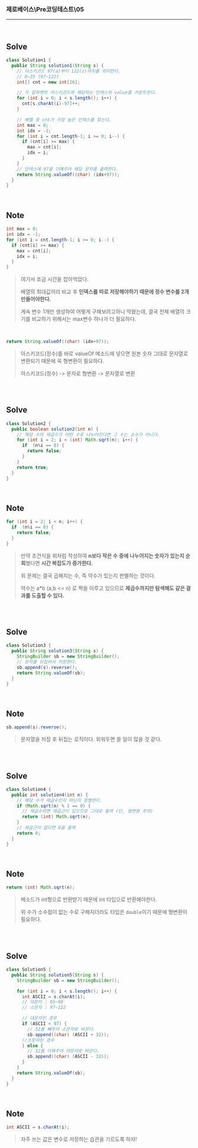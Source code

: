 ### 제로베이스\Pre코딩테스트\05

---

<br/>

## Solve

```java
class Solution1 {
  public String solution1(String s) {
    // 아스키코드 97(a)부터 122(z)까지를 의미한다.
    // 0~25 (97~122)
    int[] cnt = new int[26];

    // 각 알파벳의 아스키코드에 해당하는 인덱스의 value를 카운트한다.
    for (int i = 0; i < s.length(); i++) {
      cnt[s.charAt(i)-97]++;
    }

    // 배열 중 cnt가 가장 높은 인덱스를 찾는다.
    int max = 0;
    int idx = -1;
    for (int i = cnt.length-1; i >= 0; i--) {
      if (cnt[i] >= max) {
        max = cnt[i];
        idx = i;
      }
    }
    // 인덱스에 97을 더해주어 해당 문자를 출력한다.
    return String.valueOf((char) (idx+97));
  }
}
```

<br/>

## Note

```java
int max = 0;
int idx = -1;
for (int i = cnt.length-1; i >= 0; i--) {
  if (cnt[i] >= max) {
    max = cnt[i];
    idx = i;
  }
}
```

> 여기서 조금 시간을 잡아먹었다.
>
> 배열의 최대값끼리 비교 후 **인덱스를 따로 저장해야하기 때문에 정수 변수를 2개 만들어야한다.**
>
> 계속 변수 1개만 생성하여 어떻게 구해보려고하니 막혔는데, 결국 전체 배열의 크기를 비교하기 위해서는 max변수 하나가 더 필요하다.

<br/>

```java
return String.valueOf((char) (idx+97));
```

> 아스키코드(정수)를 바로 valueOf 메소드에 넣으면 원본 숫자 그대로 문자열로 변환되기 때문에 꼭 형변환이 필요하다.
>
> 아스키코드(정수) -> 문자로 형변환 -> 문자열로 변환

<br/><br/>

## Solve

```java
class Solution2 {
  public boolean solution2(int n) {
    // 해당 수의 제곱수가 어떤 수로 나누어진다면 그 수는 소수가 아니다.
    for (int i = 2; i < (int) Math.sqrt(n); i++) {
      if  (n%i == 0) {
        return false;
      }
    }
    return true;
  }
}
```

<br/>

## Note

```java
for (int i = 2; i < n; i++) {
  if  (n%i == 0) {
    return false;
  }
}
```

> 만약 조건식을 위처럼 작성하여 **n보다 작은 수 중에 나누어지는 숫자가 있는지 순회**했다면 **시간 복잡도가 증가한다.**
>
> 위 문제는 결국 곱해지는 수, 즉 약수가 있는지 판별하는 것이다.
>
> 약수는 a\*b (a,b <= n) 로 짝을 이루고 있으므로 **제곱수까지만 탐색해도 같은 결과를 도출할 수 있다.**

<br/><br/>

## Solve

```java
class Solution3 {
  public String solution3(String s) {
    StringBuilder sb = new StringBuilder();
    // 문자를 뒤집어서 저장한다.
    sb.append(s).reverse();
    return String.valueOf(sb);
  }
}
```

<br/>

## Note

```java
sb.append(s).reverse();
```

> 문자열을 저장 후 뒤집는 로직이다. 외워두면 쓸 일이 많을 것 같다.

<br/><br/>

## Solve

```java
class Solution4 {
  public int solution4(int n) {
    // 해당 수가 제곱수인지 아닌지 판별한다.
    if (Math.sqrt(n) % 1 == 0) {
      // 제곱수라면 제곱근이 있으므로 그대로 출력 (단, 형변환 주의)
      return (int) Math.sqrt(n);
    }
    // 제곱근이 없다면 0을 출력
    return 0;
  }
}
```

<br/>

## Note

```java
return (int) Math.sqrt(n);
```

> 메소드가 int형으로 반환받기 때문에 int 타입으로 반환해야한다.
>
> 위 수가 소수점이 없는 수로 구해지더라도 타입은 `double`이기 때문에 형변환이 필요하다.

<br/><br/>

## Solve

```java
class Solution5 {
  public String solution5(String s) {
    StringBuilder sb = new StringBuilder();

    for (int i = 0; i < s.length(); i++) {
      int ASCII = s.charAt(i);
      // 대문자 : 65~90
      // 소문자 : 97~122

      // 대문자인 경우
      if (ASCII < 97) {
        // 32를 빼주어 소문자로 바꾼다.
        sb.append((char) (ASCII + 32));
      //소문자인 경우
      } else {
        // 32를 더해주어 대문자로 바꾼다.
        sb.append((char) (ASCII - 32));
      }
    }
    return String.valueOf(sb);
  }
}
```

<br/>

## Note

```java
int ASCII = s.charAt(i);
```

> 자주 쓰는 값은 변수로 저장하는 습관을 기르도록 하자!
